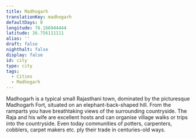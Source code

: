 ```yaml
---
title: Madhogarh
translationKey: madhogarh
defaultDays: 0
longitude: 76.166944444
latitude: 26.756111111
alias: ''
draft: false
nighthalt: false
display: false
id: city
type: city
tags:
  - Cities
  - Madhogarh
---
```

Madhogarh is a typical small Rajasthani town, dominated by the picturesque Madhogarh Fort, situated on an elephant-back-shaped hill. From the ramparts you have breathtaking views of the surrounding countryside. The Raja and his wife are excellent hosts and can organise village walks or trips into the countryside. Even today communities of potters, carpenters, cobblers, carpet makers etc. ply their trade in centuries-old ways.